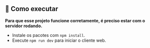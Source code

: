 ## 🚀 Como executar

**Para que esse projeto funcione corretamente, é preciso estar com o servidor rodando.**

- Instale os pacotes com `npm install`.
- Execute `npm run dev` para iniciar o cliente web.